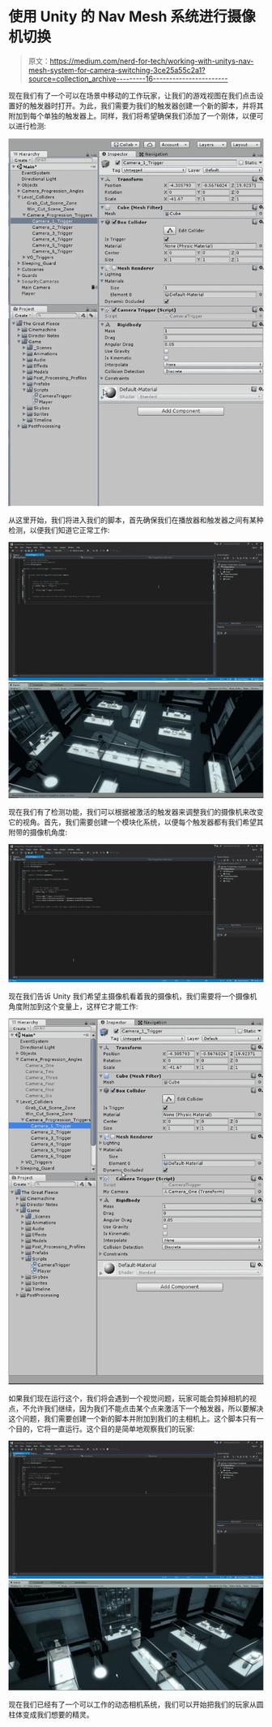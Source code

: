 # 使用 Unity 的 Nav Mesh 系统进行摄像机切换

> 原文：<https://medium.com/nerd-for-tech/working-with-unitys-nav-mesh-system-for-camera-switching-3ce25a55c2a1?source=collection_archive---------16----------------------->

现在我们有了一个可以在场景中移动的工作玩家，让我们的游戏视图在我们点击设置好的触发器时打开。为此，我们需要为我们的触发器创建一个新的脚本，并将其附加到每个单独的触发器上。同样，我们将希望确保我们添加了一个刚体，以便可以进行检测:

![](img/ba242560f227726f159fb6a44b2fa222.png)

从这里开始，我们将进入我们的脚本，首先确保我们在播放器和触发器之间有某种检测，以便我们知道它正常工作:

![](img/ee93717a25f002b408eadf5a7386e45b.png)![](img/c3a760c7dd3c63877c343711f7121aba.png)

现在我们有了检测功能，我们可以根据被激活的触发器来调整我们的摄像机来改变它的视角。首先，我们需要创建一个模块化系统，以便每个触发器都有我们希望其附带的摄像机角度:

![](img/066bd3391c4ea7d8d1833c289b86fc48.png)

现在我们告诉 Unity 我们希望主摄像机看着我的摄像机，我们需要将一个摄像机角度附加到这个变量上，这样它才能工作:

![](img/ab39e9ad3c49bf94075c0a7a73bd841b.png)

如果我们现在运行这个，我们将会遇到一个视觉问题，玩家可能会剪掉相机的视点，不允许我们继续，因为我们不能点击某个点来激活下一个触发器，所以要解决这个问题，我们需要创建一个新的脚本并附加到我们的主相机上。这个脚本只有一个目的，它将一直运行。这个目的是简单地观察我们的玩家:

![](img/89dc99a2eae2214387bb4df225a6ca11.png)![](img/b3729f0420f6c9864cd7a273b010fc4c.png)

现在我们已经有了一个可以工作的动态相机系统，我们可以开始把我们的玩家从圆柱体变成我们想要的精灵。